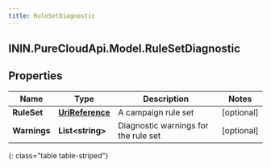 ```yaml
---
title: RuleSetDiagnostic
---
```

## ININ.PureCloudApi.Model.RuleSetDiagnostic

## Properties

|Name | Type | Description | Notes|
|------------ | ------------- | ------------- | -------------|
| **RuleSet** | [**UriReference**](UriReference.html) | A campaign rule set | [optional] |
| **Warnings** | **List&lt;string&gt;** | Diagnostic warnings for the rule set | [optional] |
{: class="table table-striped"}


